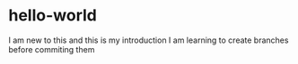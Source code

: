 # hello-world
I am new to this and this is my introduction
I am learning to create branches before commiting them
